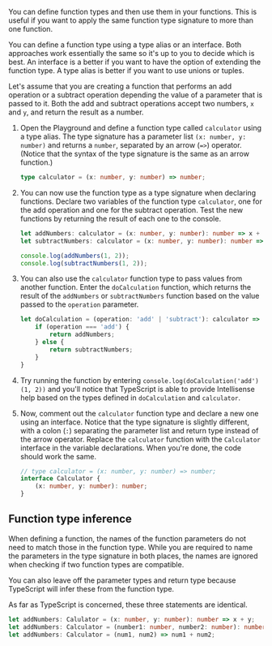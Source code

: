 You can define function types and then use them in your functions. This is useful if you want to apply the same function type signature to more than one function.

You can define a function type using a type alias or an interface. Both approaches work essentially the same so it's up to you to decide which is best. An interface is a better if you want to have the option of extending the function type. A type alias is better if you want to use unions or tuples.

Let's assume that you are creating a function that performs an add operation or a subtract operation depending the value of a parameter that is passed to it. Both the add and subtract operations accept two numbers, `x` and `y`, and return the result as a number.

1. Open the Playground and define a function type called `calculator` using a type alias. The type signature has a parameter list `(x: number, y: number)` and returns a `number`, separated by an arrow (`=>`) operator. (Notice that the syntax of the type signature is the same as an arrow function.)

   ```typescript
   type calculator = (x: number, y: number) => number;
   ```

2. You can now use the function type as a type signature when declaring functions. Declare two variables of the function type `calculator`, one for the add operation and one for the subtract operation. Test the new functions by returning the result of each one to the console.

   ```typescript
   let addNumbers: calculator = (x: number, y: number): number => x + y;
   let subtractNumbers: calculator = (x: number, y: number): number => x - y;
   
   console.log(addNumbers(1, 2));
   console.log(subtractNumbers(1, 2));
   ```

3. You can also use the `calculator` function type to pass values from another function. Enter the `doCalculation` function, which returns the result of the `addNumbers` or `subtractNumbers` function based on the value passed to the `operation` parameter.

   ```typescript
   let doCalculation = (operation: 'add' | 'subtract'): calculator => {
       if (operation === 'add') {
           return addNumbers;
       } else {
           return subtractNumbers;
       }
   }
   
   ```

4. Try running the function by entering `console.log(doCalculation('add')(1, 2))` and you'll notice that TypeScript is able to provide Intellisense help based on the types defined in `doCalculation` and `calculator`.
5. Now, comment out the `calculator` function type and declare a new one using an interface. Notice that the type signature is slightly different, with a colon (`:`) separating the parameter list and return type instead of the arrow operator. Replace the `calculator` function with the `Calculator` interface in the variable declarations. When you're done, the code should work the same.

   ```typescript
   // type calculator = (x: number, y: number) => number;
   interface Calculator {
       (x: number, y: number): number;
   }
   
   ```

## Function type inference

When defining a function, the names of the function parameters do not need to match those in the function type. While you are required to name the parameters in the type signature in both places, the names are ignored when checking if two function types are compatible.

You can also leave off the parameter types and return type because TypeScript will infer these from the function type.

As far as TypeScript is concerned, these three statements are identical.

```typescript
let addNumbers: Calulator = (x: number, y: number): number => x + y;
let addNumbers: Calculator = (number1: number, number2: number): number => number1 + number2;
let addNumbers: Calculator = (num1, num2) => num1 + num2;
```
